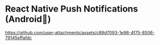 # React Native Push Notifications (Android📲)

https://github.com/user-attachments/assets/c89d7093-1e98-4f75-8506-79145effafdc 

